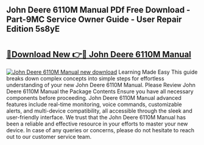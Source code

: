 ## John Deere 6110M Manual PDf Free Download - Part-9MC Service Owner Guide - User Repair Edition 5s8yE

# <h2><a href="http://bc94618.oget.top/?id=John+Deere+6110M+Manual">🔗Download New 👉🔴 John Deere 6110M Manual</a></h2>

[![John Deere 6110M Manual new download](https://i.imgur.com/5g1atiW.png)](http://bc94618.oget.top/?id=John+Deere+6110M+Manual)
Learning Made Easy This guide breaks down complex concepts into simple steps for effortless understanding of your new John Deere 6110M Manual. Please Review John Deere 6110M Manual the Package Contents Ensure you have all necessary components before proceeding. John Deere 6110M Manual advanced features include real-time monitoring, voice commands, customizable alerts, and multi-device compatibility, all accessible through the sleek and user-friendly interface. We trust that the John Deere 6110M Manual has been a reliable and effective resource in your efforts to master your new device. In case of any queries or concerns, please do not hesitate to reach out to our customer service team.
